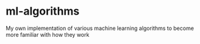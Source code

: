 # ml-algorithms
My own implementation of various machine learning algorithms to become more familiar with how they work
